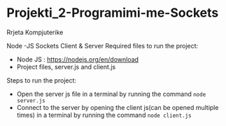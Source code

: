 # Projekti_2-Programimi-me-Sockets
Rrjeta Kompjuterike

Node -JS Sockets 
Client &  Server 
Required files to run the project: 
- Node JS : https://nodejs.org/en/download
- Project files, server.js and client.js

Steps to run the project:
- Open the server js file in a terminal by running the command ```node server.js```
- Connect to the server by opening the client js(can be opened multiple times) in a terminal by running the command ```node client.js```
